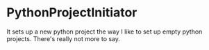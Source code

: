 # PythonProjectInitiator
It sets up a new python project the way I like to set up empty python projects. There's really not more to say.
